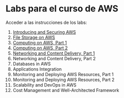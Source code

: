 # Labs para el curso de AWS

Acceder a las instrucciones de los labs:

1. [Introducing and Securing AWS](https://github.com/vitongos/amazon-web-services-course/blob/master/01.Security.md)
2. [File Storage on AWS](https://github.com/vitongos/amazon-web-services-course/blob/master/02.FileStorage.md)
3. [Computing on AWS, Part 1](https://github.com/vitongos/amazon-web-services-course/blob/master/03.ComputeEC2.md)
4. [Computing on AWS, Part 2](https://github.com/vitongos/amazon-web-services-course/blob/master/04.Lambda.md)
5. [Networking and Content Delivery, Part 1](https://github.com/vitongos/amazon-web-services-course/blob/master/05.Networking.md)
6. Networking and Content Delivery, Part 2
7. Databases in AWS
8. Applications Integration
9. Monitoring and Deploying AWS Resources, Part 1
10. Monitoring and Deploying AWS Resources, Part 2
11. Scalability and DevOps in AWS
12. Cost Management and Well-Architected Framework
